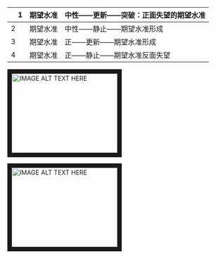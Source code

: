 |　1 | 期望水准 | 中性——更新——突破：正面失望的期望水准 |
| -- | -- | -- |
| 2 | 期望水准 | 中性——静止——期望水准形成 |
| 3 | 期望水准 | 正——更新——期望水准形成 |
| 4 | 期望水准 | 正——静止——期望水准反面失望 |



<a href="http://www.youtube.com/watch?feature=player_embedded&v=YOUTUBE_VIDEO_ID_HERE
" target="_blank"><img src="http://img.youtube.com/vi/Alf_CF84MQ4/0.jpg" 
alt="IMAGE ALT TEXT HERE" width="240" height="180" border="10" /></a>

<img src="http://img.youtube.com/vi/Alf_CF84MQ4/0.jpg" 
alt="IMAGE ALT TEXT HERE" width="240" height="180" border="10" />